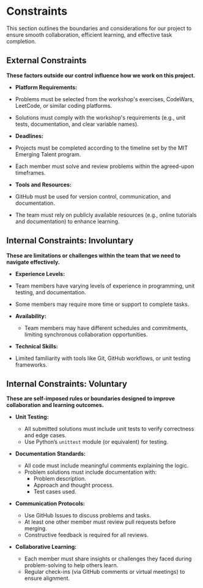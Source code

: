 
# Constraints

This section outlines the boundaries and considerations for our project
to ensure smooth collaboration, efficient learning,
and effective task completion.

## External Constraints

<!--
  Constraints coming from the outside that your team has no control over:
  - project deadlines
  - number of unit tests required to pass a code review
  - technologies (sometimes a client will tell you what to use)
  - power or connectivity
  - ...
-->

**These factors outside our control influence how we work on this project.**

- **Platform Requirements:**
- Problems must be selected from the workshop's exercises, CodeWars, LeetCode, 
    or similar coding platforms.
- Solutions must comply with the workshop's requirements (e.g., unit tests, 
    documentation, and clear variable names).
  
- **Deadlines:**
- Projects must be completed according to the timeline set by the MIT Emerging 
    Talent program.
- Each member must solve and review problems within the agreed-upon timeframes.
  
- **Tools and Resources:**
- GitHub must be used for version control, communication, and documentation.
- The team must rely on publicly available resources (e.g., online tutorials and 
    documentation) to enhance learning.

## Internal Constraints: Involuntary

<!--
  Constraints that come from within your team, and you have no control over:
  - each of your individual skill levels
  - amount of time available to work on the project
-->

**These are limitations or challenges within the team that we need to navigate effectively.**

- **Experience Levels:**
- Team members have varying levels of experience in programming, unit testing, 
    and documentation.
- Some members may require more time or support to complete tasks.
  
- **Availability:**
  - Team members may have different schedules and commitments, limiting 
    synchronous collaboration opportunities.

- **Technical Skills:**
- Limited familiarity with tools like Git, GitHub workflows, or unit testing 
    frameworks.

## Internal Constraints: Voluntary

<!--
Constraints that your team decided on to help scope the project. 
They may include:
  - coding style & conventions
  - agreeing on a code review checklist for the project repository
  - the number of hours you want to spend working
  - only using the colors black and white
-->

**These are self-imposed rules or boundaries designed to improve collaboration 
and learning outcomes.**

- **Unit Testing:**
  - All submitted solutions must include unit tests to verify correctness and edge 
    cases.
  - Use Python’s `unittest` module (or equivalent) for testing.

- **Documentation Standards:**
  - All code must include meaningful comments explaining the logic.
  - Problem solutions must include documentation with:
    - Problem description.
    - Approach and thought process.
    - Test cases used.
  
- **Communication Protocols:**
  - Use GitHub Issues to discuss problems and tasks.
  - At least one other member must review pull requests before merging.
  - Constructive feedback is required for all reviews.
  
- **Collaborative Learning:**
  - Each member must share insights or challenges they faced during problem-solving 
    to help others learn.
  - Regular check-ins (via GitHub comments or virtual meetings) to ensure alignment.
